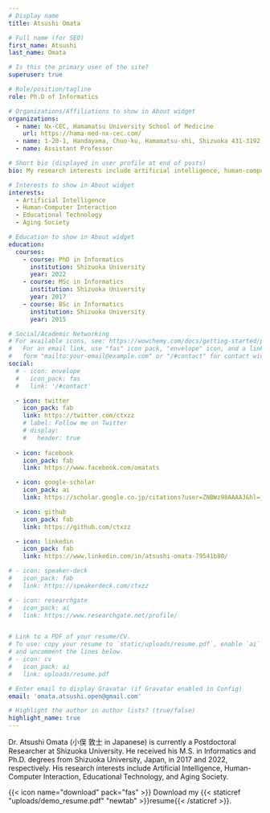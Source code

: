 ```yaml
---
# Display name
title: Atsushi Omata

# Full name (for SEO)
first_name: Atsushi
last_name: Omata

# Is this the primary user of the site?
superuser: true

# Role/position/tagline
role: Ph.D of Informatics

# Organizations/Affiliations to show in About widget
organizations:
  - name: Nx-CEC, Hamamatsu University School of Medicine
    url: https://hama-med-nx-cec.com/
  - name: 1-20-1, Handayama, Chuo-ku, Hamamatsu-shi, Shizuoka 431-3192, Japan
  - name: Assistant Professor

# Short bio (displayed in user profile at end of posts)
bio: My research interests include artificial intelligence, human-computer interaction, educational technology and aging society.

# Interests to show in About widget
interests:
  - Artificial Intelligence
  - Human-Computer Interaction
  - Educational Technology
  - Aging Society

# Education to show in About widget
education:
  courses:
    - course: PhD in Informatics
      institution: Shizuoka University
      year: 2022
    - course: MSc in Informatics
      institution: Shizuoka University
      year: 2017
    - course: BSc in Informatics
      institution: Shizuoka University
      year: 2015

# Social/Academic Networking
# For available icons, see: https://wowchemy.com/docs/getting-started/page-builder/#icons
#   For an email link, use "fas" icon pack, "envelope" icon, and a link in the
#   form "mailto:your-email@example.com" or "/#contact" for contact widget.
social:
  # - icon: envelope
  #   icon_pack: fas
  #   link: '/#contact'

  - icon: twitter
    icon_pack: fab
    link: https://twitter.com/ctxzz
    # label: Follow me on Twitter
    # display:
    #   header: true
      
  - icon: facebook
    icon_pack: fab
    link: https://www.facebook.com/omatats

  - icon: google-scholar
    icon_pack: ai
    link: https://scholar.google.co.jp/citations?user=ZNBWz98AAAAJ&hl=ja

  - icon: github
    icon_pack: fab
    link: https://github.com/ctxzz

  - icon: linkedin
    icon_pack: fab
    link: https://www.linkedin.com/in/atsushi-omata-79541b80/

# - icon: speaker-deck
#   icon_pack: fab
#   link: https://speakerdeck.com/ctxzz

# - icon: researchgate
#   icon_pack: ai
#   link: https://www.researchgate.net/profile/


# Link to a PDF of your resume/CV.
# To use: copy your resume to `static/uploads/resume.pdf`, enable `ai` icons in `params.yaml`,
# and uncomment the lines below.
# - icon: cv
#   icon_pack: ai
#   link: uploads/resume.pdf

# Enter email to display Gravatar (if Gravatar enabled in Config)
email: 'omata.atsushi.open@gmail.com'

# Highlight the author in author lists? (true/false)
highlight_name: true
---
```


Dr. Atsushi Omata (小俣 敦士 in Japanese) is currently a Postdoctoral Researcher at Shizuoka University. He received his M.S. in Informatics and Ph.D. degrees from Shizuoka University, Japan, in 2017 and 2022, respectively. His research interests include Artificial Intelligence, Human-Computer Interaction, Educational Technology, and Aging Society.

{{< icon name="download" pack="fas" >}} Download my {{< staticref "uploads/demo_resume.pdf" "newtab" >}}resume{{< /staticref >}}.
